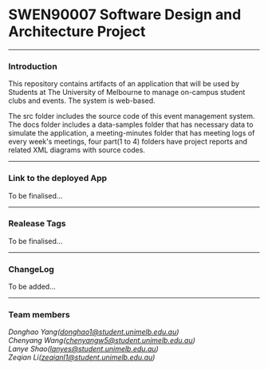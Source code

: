 # SWEN90007 Software Design and Architecture Project

---
### Introduction
This repository contains artifacts of an application that will be used by Students at The University of
Melbourne to manage on-campus student clubs and events. The system is web-based. 

The src folder includes the source code of this event management system. The docs folder includes a data-samples
folder that has necessary data to simulate the application, a meeting-minutes folder that has meeting logs of every
week's meetings, four part(1 to 4) folders have project reports and related XML diagrams with source codes.

---

### Link to the deployed App
To be finalised...

---

### Realease Tags
To be finalised...

---

### ChangeLog
To be added...

---

### Team members
*Donghao Yang(donghao1@student.unimelb.edu.au)* <br>
*Chenyang Wang(chenyangw5@student.unimelb.edu.au)* <br>
*Lanye Shao(lanyes@student.unimelb.edu.au)* <br>
*Zeqian Li(zeqianl1@student.unimelb.edu.au)* <br>

